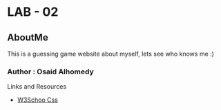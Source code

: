 # LAB - 02

## AboutMe

This is a guessing game website about myself, lets see who knows me :)

### Author : Osaid Alhomedy
Links and Resources
* [W3Schoo Css](https://www.w3schools.com/css/default.asp)